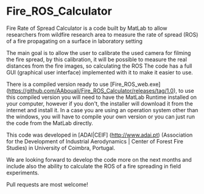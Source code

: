 # Fire_ROS_Calculator

Fire Rate of Spread Calculator is a code built by MatLab to allow researchers from wildfire research area to measure the rate of spread (ROS) of a fire propagating on a surface in laboratory setting

The main goal is to allow the user to calibrate the used camera for filming the fire spread, by this calibration, it will be possible to measure the real distances from the fire images, so calculating the ROS
The code has a full GUI (graphical user interface) implemented with it to make it easier to use.

There is a compiled version ready to use [Fire_ROS_web.exe] (https://github.com/AAbouali/Fire_ROS_Calculator/releases/tag/1.0), to use this compiled version you will need to have the MatLab Runtime installed on your computer, however if you don't, the installer will download it from the internet and install it.
In a case you are using an operation system other than the windows, you will have to compile your own version or you can just run the code from the MatLab directly.

This code was developed in [ADAI|CEIF] (http://www.adai.pt) (Association for the Development of Industrial Aerodynamics | Center of Forest Fire Studies) in University of Coimbra, Portugal. 

We are looking forward to develop the code more on the next months and include also the ability to calculate the ROS of a fire spreading in field experiments. 

Pull requests are most welcome!
